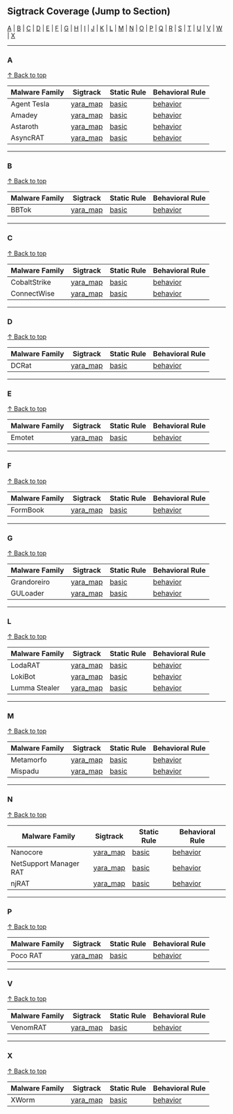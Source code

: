 ## Sigtrack Coverage (Jump to Section)

[A](#a) | [B](#b) | [C](#c) | [D](#d) | [E](#e) | [F](#f) | [G](#g) | [H](#h) | [I](#i) | [J](#j) | [K](#k) | [L](#l) | [M](#m) | [N](#n) | [O](#o) | [P](#p) | [Q](#q) | [R](#r) | [S](#s) | [T](#t) | [U](#u) | [V](#v) | [W](#w) | [X](#x)

---

### A  
[↑ Back to top](#malware-family-coverage-jump-to-section)

| Malware Family | Sigtrack | Static Rule | Behavioral Rule |
|----------------|----------|-------------|------------------|
| Agent Tesla    | [yara_map](./yara_map/agenttesla_yara_patterns.md) | [basic](./families/agenttesla_basic.yar) | [behavior](./ttps/agenttesla_behavior.yar) |
| Amadey         | [yara_map](./yara_map/amadey_yara_patterns.md) | [basic](./families/amadey_basic.yar) | [behavior](./ttps/amadey_behavior.yar) |
| Astaroth       | [yara_map](./yara_map/astaroth_yara_patterns.md) | [basic](./families/astaroth_basic.yar) | [behavior](./ttps/astaroth_behavior.yar) |
| AsyncRAT       | [yara_map](./yara_map/asyncrat_yara_patterns.md) | [basic](./families/asyncrat_basic.yar) | [behavior](./ttps/asyncrat_behavior.yar) |

---

### B  
[↑ Back to top](#malware-family-coverage-jump-to-section)

| Malware Family | Sigtrack | Static Rule | Behavioral Rule |
|----------------|----------|-------------|------------------|
| BBTok          | [yara_map](./yara_map/bbtok_yara_patterns.md) | [basic](./families/bbtok_basic.yar) | [behavior](./ttps/bbtok_behavior.yar) |

---

### C  
[↑ Back to top](#malware-family-coverage-jump-to-section)

| Malware Family | Sigtrack | Static Rule | Behavioral Rule |
|----------------|----------|-------------|------------------|
| CobaltStrike   | [yara_map](./yara_map/cobaltstrike_yara_patterns.md) | [basic](./families/cobaltstrike_basic.yar) | [behavior](./ttps/cobaltstrike_behavior.yar) |
| ConnectWise    | [yara_map](./yara_map/connectwise_yara_patterns.md) | [basic](./families/connectwise_basic.yar) | [behavior](./ttps/connectwise_behavior.yar) |

---

### D  
[↑ Back to top](#malware-family-coverage-jump-to-section)

| Malware Family | Sigtrack | Static Rule | Behavioral Rule |
|----------------|----------|-------------|------------------|
| DCRat          | [yara_map](./yara_map/dcrat_yara_patterns.md) | [basic](./families/dcrat_basic.yar) | [behavior](./ttps/dcrat_behavior.yar) |

---

### E  
[↑ Back to top](#malware-family-coverage-jump-to-section)

| Malware Family | Sigtrack | Static Rule | Behavioral Rule |
|----------------|----------|-------------|------------------|
| Emotet         | [yara_map](./yara_map/emotet_yara_patterns.md) | [basic](./families/emotet_basic.yar) | [behavior](./ttps/emotet_behavior.yar) |

---

### F  
[↑ Back to top](#malware-family-coverage-jump-to-section)

| Malware Family | Sigtrack | Static Rule | Behavioral Rule |
|----------------|----------|-------------|------------------|
| FormBook       | [yara_map](./yara_map/formbook_c2_patterns.md) | [basic](./families/formbook_basic.yar) | [behavior](./ttps/formbook_behavior.yar) |

---

### G  
[↑ Back to top](#malware-family-coverage-jump-to-section)

| Malware Family | Sigtrack | Static Rule | Behavioral Rule |
|----------------|----------|-------------|------------------|
| Grandoreiro    | [yara_map](./yara_map/grandoreiro_yara_patterns.md) | [basic](./families/grandoreiro_basic.yar) | [behavior](./ttps/grandoreiro_behavior.yar) |
| GULoader       | [yara_map](./yara_map/guloader_c2_patterns.md) | [basic](./families/guloader_basic.yar) | [behavior](./ttps/guloader_behavior.yar) |

---

### L  
[↑ Back to top](#malware-family-coverage-jump-to-section)

| Malware Family | Sigtrack | Static Rule | Behavioral Rule |
|----------------|----------|-------------|------------------|
| LodaRAT        | [yara_map](./yara_map/lodarat_yara_patterns.md) | [basic](./families/lodarat_basic.yar) | [behavior](./ttps/lodarat_behavior.yar) |
| LokiBot        | [yara_map](./yara_map/lokibot_c2_patterns.md) | [basic](./families/lokibot_basic.yar) | [behavior](./ttps/lokibot_behavior.yar) |
| Lumma Stealer  | [yara_map](./yara_map/lumma_yara_patterns.md) | [basic](./families/lumma_basic.yar) | [behavior](./ttps/lumma_behavior.yar) |

---

### M  
[↑ Back to top](#malware-family-coverage-jump-to-section)

| Malware Family | Sigtrack | Static Rule | Behavioral Rule |
|----------------|----------|-------------|------------------|
| Metamorfo      | [yara_map](./yara_map/metamorfo_yara_patterns.md) | [basic](./families/metamorfo_basic.yar) | [behavior](./ttps/metamorfo_behavior.yar) |
| Mispadu        | [yara_map](./yara_map/mispadu_c2_patterns.md) | [basic](./families/mispadu_basic.yar) | [behavior](./ttps/mispadu_behavior.yar) |

---

### N  
[↑ Back to top](#malware-family-coverage-jump-to-section)

| Malware Family           | Sigtrack | Static Rule | Behavioral Rule |
|--------------------------|----------|-------------|------------------|
| Nanocore                 | [yara_map](./yara_map/nanocore_yara_patterns.md) | [basic](./families/nanocore_basic.yar) | [behavior](./ttps/nanocore_behavior.yar) |
| NetSupport Manager RAT   | [yara_map](./yara_map/netsupport_yara_patterns.md) | [basic](./families/netsupport_basic.yar) | [behavior](./ttps/netsupport_behavior.yar) |
| njRAT                    | [yara_map](./yara_map/njrat_yara_patterns.md) | [basic](./families/njrat_basic.yar) | [behavior](./ttps/njrat_behavior.yar) |

---

### P  
[↑ Back to top](#malware-family-coverage-jump-to-section)

| Malware Family | Sigtrack | Static Rule | Behavioral Rule |
|----------------|----------|-------------|------------------|
| Poco RAT       | [yara_map](./yara_map/pocorat_yara_patterns.md) | [basic](./families/pocorat_basic.yar) | [behavior](./ttps/pocorat_behavior.yar) |

---

### V  
[↑ Back to top](#malware-family-coverage-jump-to-section)

| Malware Family | Sigtrack | Static Rule | Behavioral Rule |
|----------------|----------|-------------|------------------|
| VenomRAT       | [yara_map](./yara_map/venomrat_c2_patterns.md) | [basic](./families/venomrat_basic.yar) | [behavior](./ttps/venomrat_behavior.yar) |

---

### X  
[↑ Back to top](#malware-family-coverage-jump-to-section)

| Malware Family | Sigtrack | Static Rule | Behavioral Rule |
|----------------|----------|-------------|------------------|
| XWorm          | [yara_map](./yara_map/xworm_yara_patterns.md) | [basic](./families/xworm_basic.yar) | [behavior](./ttps/xworm_behavior.yar) |
